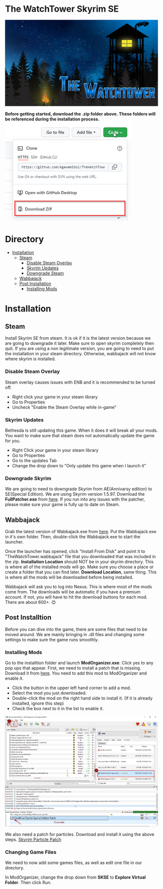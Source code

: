 # The WatchTower Skyrim SE
![TheWatchTower](https://github.com/AgawamIdol/TheWatchTowerSkyrimeSE/blob/main/images/invite_banner.png)

**Before getting started, download the .zip folder above. These folders will be referenced during the installation process.** 
![Zip](https://github.com/AgawamIdol/TheWatchTowerSkyrimeSE/blob/main/images/zip.png)

# Directory 
* [Installation](https://github.com/AgawamIdol/TheWatchTowerSkyrimeSE/edit/main/README.md#installation) 
  * [Steam](https://github.com/AgawamIdol/TheWatchTowerSkyrimeSE/edit/main/README.md#steam)  
    * [Disable Steam Overlay](https://github.com/AgawamIdol/TheWatchTowerSkyrimeSE/edit/main/README.md#disable-steam-overlay) 
    * [Skyrim Updates](https://github.com/AgawamIdol/TheWatchTowerSkyrimeSE/edit/main/README.md#skyrim-updates)
    * [Downgrade Steam](https://github.com/AgawamIdol/TheWatchTowerSkyrimeSE/edit/main/README.md#downgrade-skyrim)
   * [Wabbajack](https://github.com/AgawamIdol/TheWatchTowerSkyrimeSE/blob/main/README.md#wabbajack)
   * [Post Installation](https://github.com/AgawamIdol/TheWatchTowerSkyrimeSE/edit/main/README.md#post-installtion)
     * [Installing Mods](https://github.com/AgawamIdol/TheWatchTowerSkyrimeSE/edit/main/README.md#installing-mods) 

# Installation

## Steam
Install Skyrim SE from steam. It is ok if it is the latest version because we are going to downgrade it later. Make sure to open skyrim completely then quit. If you are using a non legitimate version, you are going to need to put the installation in your steam directory. Otherwise, wabbajack will not know where skyrim is installed. 

### Disable Steam Overlay
Steam overlay causes issues with ENB and it is recommended to be turned off. 
* Right click your game in your steam library
* Go to Properties
* Uncheck "Enable the Steam Overlay while in-game"

### Skyrim Updates
Bethesda is still updating this game. When it does it will break all your mods. You want to make sure that steam does not automatically update the game for you. 
* Right Click your game in your steam library
* Go to Properties
* Go to the updates Tab
* Change the drop down to "Only update this game when I launch it"

### Downgrade Skyrim
We are going to need to downgrade Skyrim from AE(Annivarsy edition) to SE(Special Edition). We are using Skyrim version 1.5.97. Download the **FullPatcher.exe** from [here](https://www.nexusmods.com/skyrimspecialedition/mods/57618?tab=files). If you run into any issues with the patcher, please make sure your game is fully up to date on Steam. 

## Wabbajack

Grab the latest version of Wabbajack.exe from [here](https://github.com/wabbajack-tools/wabbajack/releases). Put the Wabbajack.exe in it's own folder. Then, double-click the Wabbajack.exe to start the launcher. 

Once the launcher has opened, click "Install From Disk" and point it to "TheWatchTower.wabbajack" file that you downloaded that was included in the zip. **Installation Location** should NOT be in your skyrim directory. This is where all of the installed mods will go. Make sure you choose a place or create a folder that you can find later. **Download Location**, same thing. This is where all the mods will be downloaded before being installed. 

Wabbajack will ask you to log into Nexus. This is where most of the mods come from. The downloads will be automatic if you have a premium account. If not, you will have to hit the download buttons for each mod. There are about 600+. 😊

## Post Installtion
Before you can dive into the game, there are some files that need to be moved around. We are mainly bringing in .dll files and changing some settings to make sure the game runs smoothly. 

### Installing Mods

Go to the installtion folder and launch **ModOrganizer.exe**. Click yes to any pop ups that appear. First, we need to install a patch that is missing. Download it from [here](https://www.nexusmods.com/Core/Libs/Common/Widgets/DownloadPopUp?id=209150&game_id=1704). You need to add this mod to ModOrganizer and enable it. 

* Click the button in the upper left hand corner to add a mod. 
* Select the mod you just downloaded. 
* Double-click the mod on the right hand side to install it. (If it is already installed, ignore this step)
* Check the box next to it in the list to enable it. 

![Download](https://github.com/AgawamIdol/TheWatchTowerSkyrimeSE/blob/main/images/Download.png)
![Enable](https://github.com/AgawamIdol/TheWatchTowerSkyrimeSE/blob/main/images/Enable.png)

We also need a patch for particles. Download and install it using the above steps. [Skyrim Particle Patch](https://mega.nz/file/vpNFFawJ#aqjydQJ_08uRRzXRdK8cJwg55RwXXK2hV_uT7xagzNM)

### Changing Game Files
We need to now add some games files, as well as edit one file in our directory. 

In ModOrganizer, change the drop down from **SKSE** to **Explore Virtual Folder**. Then click Run. 
